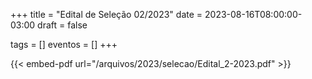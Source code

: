 +++
title = "Edital de Seleção 02/2023"
date = 2023-08-16T08:00:00-03:00
draft = false

tags = []
eventos = []
+++

{{< embed-pdf url="/arquivos/2023/selecao/Edital_2-2023.pdf" >}}
